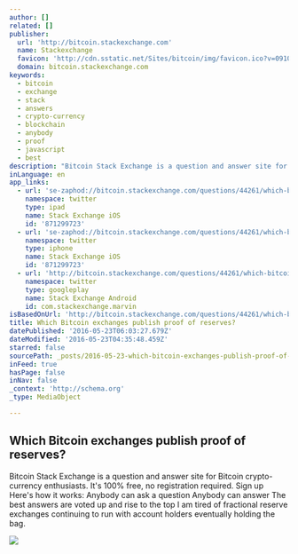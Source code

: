 ```yaml
---
author: []
related: []
publisher:
  url: 'http://bitcoin.stackexchange.com'
  name: Stackexchange
  favicon: 'http://cdn.sstatic.net/Sites/bitcoin/img/favicon.ico?v=0910168c5c65'
  domain: bitcoin.stackexchange.com
keywords:
  - bitcoin
  - exchange
  - stack
  - answers
  - crypto-currency
  - blockchain
  - anybody
  - proof
  - javascript
  - best
description: "Bitcoin Stack Exchange is a question and answer site for Bitcoin crypto-currency enthusiasts. It's 100% free, no registration required. Sign up Here's how it works: Anybody can ask a question Anybody can answer The best answers are voted up and rise to the top I am tired of fractional reserve exchanges continuing to run with account holders eventually holding the bag."
inLanguage: en
app_links:
  - url: 'se-zaphod://bitcoin.stackexchange.com/questions/44261/which-bitcoin-exchanges-publish-proof-of-reserves'
    namespace: twitter
    type: ipad
    name: Stack Exchange iOS
    id: '871299723'
  - url: 'se-zaphod://bitcoin.stackexchange.com/questions/44261/which-bitcoin-exchanges-publish-proof-of-reserves'
    namespace: twitter
    type: iphone
    name: Stack Exchange iOS
    id: '871299723'
  - url: 'http://bitcoin.stackexchange.com/questions/44261/which-bitcoin-exchanges-publish-proof-of-reserves'
    namespace: twitter
    type: googleplay
    name: Stack Exchange Android
    id: com.stackexchange.marvin
isBasedOnUrl: 'http://bitcoin.stackexchange.com/questions/44261/which-bitcoin-exchanges-publish-proof-of-reserves'
title: Which Bitcoin exchanges publish proof of reserves?
datePublished: '2016-05-23T06:03:27.679Z'
dateModified: '2016-05-23T04:35:48.459Z'
starred: false
sourcePath: _posts/2016-05-23-which-bitcoin-exchanges-publish-proof-of-reserves.md
inFeed: true
hasPage: false
inNav: false
_context: 'http://schema.org'
_type: MediaObject

---
```

<article style=""><h1>Which Bitcoin exchanges publish proof of reserves?</h1><p>Bitcoin Stack Exchange is a question and answer site for Bitcoin crypto-currency enthusiasts. It's 100% free, no registration required. Sign up Here's how it works: Anybody can ask a question Anybody can answer The best answers are voted up and rise to the top I am tired of fractional reserve exchanges continuing to run with account holders eventually holding the bag.</p><img src="http://cdn.sstatic.net/Sites/bitcoin/img/apple-touch-icon.png?v=a43e5a337e6b&amp;a" /></article>